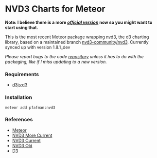 NVD3 Charts for Meteor
============================

**Note: I believe there is a more [*official version*](https://atmospherejs.com/nvd3/nvd3) now so you might want to start using that.**

This is the most recent Meteor package wrapping [nvd3](http://nvd3.org), the d3 charting library,  based on a maintained branch [nvd3-community/nvd3](https://github.com/nvd3-community/nvd3/).  Currently synced up with version 1.8.1_dev

*Please report bugs to the code [repository](http://liquidpele.github.io/nvd3/) unless it has to do with the packaging, like if I miss updating to a new version.*



### Requirements
* [d3js:d3](https://atmospherejs.com/d3js/d3)

### Installation

    meteor add pfafman:nvd3

### References

* [Meteor](http://docs.meteor.com/)
* [NVD3 More Current](https://github.com/novus/nvd3)
* [NVD3 Current](https://github.com/nvd3-community/nvd3/)
* [NVD3 Old](http://nvd3.org/)
* [D3](http://d3js.org)
